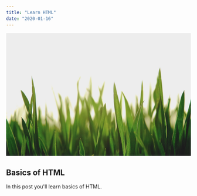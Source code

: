 ```yaml
---
title: "Learn HTML"
date: "2020-01-16"
---
```


![Grass](./grass.jpg)

## Basics of HTML

In this post you'll learn basics of HTML.
